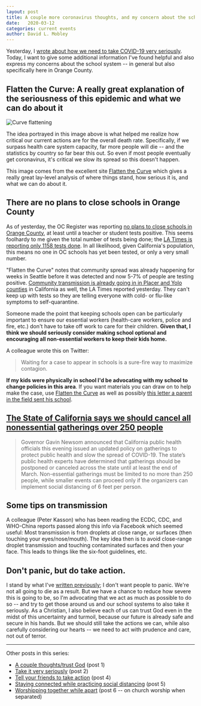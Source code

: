 ```yaml
---
layout: post
title: A couple more coronavirus thoughts, and my concern about the schools
date:   2020-03-12
categories: current events
author: David L. Mobley
---
```


Yesterday, I [wrote about how we need to take COVID-19 very seriously](https://heisfaithful.github.io/current/events/2020/03/11/coronavirus2.html). Today, I want to give some additional information I've found helpful and also express my concerns about the school system -- in general but also specifically here in Orange County.

## Flatten the Curve: A really great explanation of the seriousness of this epidemic and what we can do about it

![Curve flattening](https://www.flattenthecurve.com/wp-content/uploads/2020/03/flatten-the-curve.jpg)

The idea portrayed in this image above is what helped me realize how critical our current actions are for the overall death rate. Specifically, if we surpass health care system capacity, far more people will die -- and the statistics by country so far bear this out. So even if most people eventually get coronavirus, it's critical we slow its spread so this doesn't happen.

This image comes from the excellent site [Flatten the Curve](https://www.flattenthecurve.com/) which gives a really great lay-level analysis of where things stand, how serious it is, and what we can do about it.

## There are no plans to close schools in Orange County

As of yesterday, the OC Register was reporting [no plans to close schools in Orange County](https://www.ocregister.com/2020/03/11/coronavirus-101-orange-county-edition/), at least until a teacher or student tests positive. This seems foolhardy to me given the total number of tests being done; the [LA Times is reporting only 1158 tests done](https://www.latimes.com/california/story/2020-03-11/coronavirus-testing-kits-lack-key-ingredient-causing-confusion). In all likelihood, given California's population, this means no one in OC schools has yet been tested, or only a very small number.

"Flatten the Curve" notes that community spread was already happening for weeks in Seattle before it was detected and now 5-7% of people are testing positive. [Community transmission is already going in in Placer and Yolo counties](https://www.latimes.com/california/story/2020-03-11/coronavirus-spreading-rapidly-in-california-from-airports-to-elder-care-facilities) in California as well, the LA Times reported yesterday. They can't keep up with tests so they are telling everyone with cold- or flu-like symptoms to self-quarantine.

Someone made the point that keeping schools open can be particularly important to ensure our essential workers (health-care workers, police and fire, etc.) don't have to take off work to care for their children. **Given that, I think we should seriously consider making school optional and encouraging all non-essential workers to keep their kids home.**

A colleague wrote this on Twitter:
> Waiting for a case to appear in schools is a sure-fire way to maximize contagion.

**If my kids were physically in school I'd be advocating with my school to change policies in this area**. If you want materials you can draw on to help make the case, use [Flatten the Curve](https://www.flattenthecurve.com/) as well as possibly [this letter a parent in the field sent his school](https://twitter.com/BrianKelch/status/1238102011981312001).


## [The State of California says we should cancel all nonessential gatherings over 250 people](https://www.gov.ca.gov/2020/03/11/california-public-health-experts-mass-gatherings-should-be-postponed-or-canceled-statewide-to-slow-the-spread-of-covid-19/)

>  Governor Gavin Newsom announced that California public health officials this evening issued an updated policy on gatherings to protect public health and slow the spread of COVID-19. The state’s public health experts have determined that gatherings should be postponed or canceled across the state until at least the end of March. Non-essential gatherings must be limited to no more than 250 people, while smaller events can proceed only if the organizers can implement social distancing of 6 feet per person.

## Some tips on transmission

A colleague (Peter Kasson) who has been reading the ECDC, CDC, and WHO-China reports passed along this info via Facebook which seemed useful: Most transmission is from droplets at close range, or surfaces (then touching your eyes/nose/mouth). The key idea then is to avoid close-range droplet transmission and touching contaminated surfaces and then your face. This leads to things like the six-foot guidelines, etc.

## Don't panic, but do take action.

I stand by what I've [written previously](https://heisfaithful.github.io/current/events/2020/03/11/coronavirus2.html); I don't want people to panic. We're not all going to die as a result. But we have a chance to reduce how severe this is going to be, so I'm advocating that we act as much as possible to do so -- and try to get those around us and our school systems to also take it seriously. As a Christian, I also believe each of us can trust God even in the midst of this uncertainty and turmoil, because our future is already safe and secure in his hands. But we should still take the actions we can, while also carefully considering our hearts -- we need to act with prudence and care, not out of terror.

---

Other posts in this series:
- [A couple thoughts/trust God](https://heisfaithful.github.io/current/events/2020/02/27/coronavirus.html) (post 1)
- [Take it very seriously](https://heisfaithful.github.io/current/events/2020/03/11/coronavirus2.html) (post 2)
- [Tell your friends to take action](https://heisfaithful.github.io/current/events/2020/03/15/coronavirus4.html) (post 4)
- [Staying connected while practicing social distancing](https://heisfaithful.github.io/current/events/2020/03/15/coronavirus5.html) (post 5)
- [Worshipping together while apart](https://heisfaithful.github.io/church/2020/03/22/coronavirus6.html) (post 6 -- on church worship when separated)
